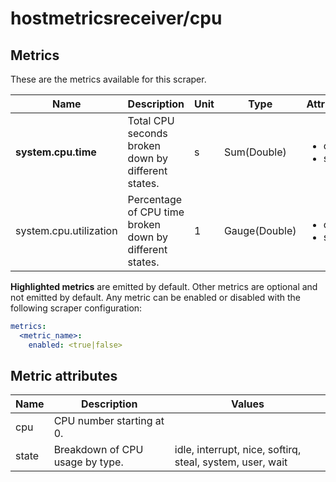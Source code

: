 [comment]: <> (Code generated by mdatagen. DO NOT EDIT.)

# hostmetricsreceiver/cpu

## Metrics

These are the metrics available for this scraper.

| Name | Description | Unit | Type | Attributes |
| ---- | ----------- | ---- | ---- | ---------- |
| **system.cpu.time** | Total CPU seconds broken down by different states. | s | Sum(Double) | <ul> <li>cpu</li> <li>state</li> </ul> |
| system.cpu.utilization | Percentage of CPU time broken down by different states. | 1 | Gauge(Double) | <ul> <li>cpu</li> <li>state</li> </ul> |

**Highlighted metrics** are emitted by default. Other metrics are optional and not emitted by default.
Any metric can be enabled or disabled with the following scraper configuration:

```yaml
metrics:
  <metric_name>:
    enabled: <true|false>
```

## Metric attributes

| Name | Description | Values |
| ---- | ----------- | ------ |
| cpu | CPU number starting at 0. |  |
| state | Breakdown of CPU usage by type. | idle, interrupt, nice, softirq, steal, system, user, wait |
